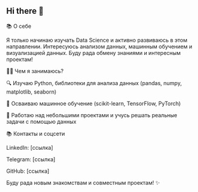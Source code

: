 ## Hi there 👋


📚 О себе

Я только начинаю изучать Data Science и активно развиваюсь в этом направлении. Интересуюсь анализом данных, машинным обучением и визуализацией данных. Буду рада обмену знаниями и интересным проектам!

👨‍💻 Чем я занимаюсь?

🔍 Изучаю Python, библиотеки для анализа данных (pandas, numpy, matplotlib, seaborn)

🧠 Осваиваю машинное обучение (scikit-learn, TensorFlow, PyTorch)

🔄 Работаю над небольшими проектами и учусь решать реальные задачи с помощью данных

📚 Контакты и соцсети

LinkedIn: [ссылка]

Telegram: [ссылка]

GitHub: [ссылка]

Буду рада новым знакомствам и совместным проектам! ✨
<!--
**TaniTokareva/TaniTokareva** is a ✨ _special_ ✨ repository because its `README.md` (this file) appears on your GitHub profile.

Here are some ideas to get you started:

- 🔭 I’m currently working on ...
- 🌱 I’m currently learning ...
- 👯 I’m looking to collaborate on ...
- 🤔 I’m looking for help with ...
- 💬 Ask me about ...
- 📫 How to reach me: ...
- 😄 Pronouns: ...
- ⚡ Fun fact: ...
-->
